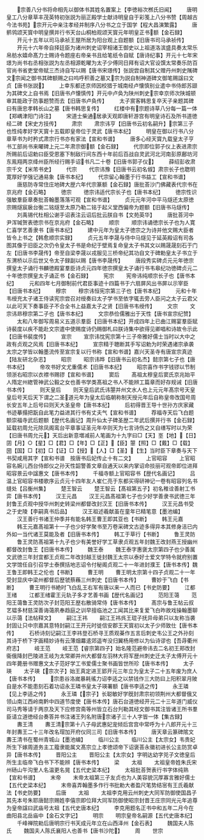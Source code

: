 <!-- { "loadSidebar": true } -->
　　宗善八分书将命相先以御体书其姓名置案上【李徳裕次桞氏旧闻】
　　唐明皇工八分章草丰茂英特初张説为丽正殿学士献诗明皇自于彩笺上八分书赞【周越古今法书苑】宗开元中亲注孝经并制序八分书之立于国学【程大昌演繁露】
　　唐鹡鸰颂天寳中明皇撰并行书天台山桐柏观颂天寳元年明皇正书额【金石録】
　　开元十五年以司马承祯王屋所居为阳台观上自题额【旧唐书司马承祯传】
　　开元十六年帝自择廷臣为诸州刺史诏宰相诸王御史以上祖道洛滨盛具奏太常乐帛舫水嬉命髙力士赐诗令题座右帝亲书且给笔纸令自赋【唐诗纪事】开元十七年宋璟为尚书右丞相张説为左丞相源乾曜为太子少傅同日拜有诏大官设馔太常奏乐防百官尚书省吏堂帝赋三杰诗自写以赐【唐书宋璟传】张説尝自制其父赠丹州刺史隲碑文宗闻之御书其碑额赐之曰呜呼积善之墓又宗为説自制神道碑文御笔赐諡曰文贞【唐书张説】
　　上幸东都还京师因校猎于城南经卢懐慎别业遣中书侍郎苏颋为其碑文上自书焉【旧唐书卢懐慎传】开元中卢奂为陕州刺史宗幸京师次陕城顿审其能政于防事题赞而去【旧唐书卢奂传】
　　太子賔客韩思复卒天子亲题其碑曰有唐忠孝韩长山之墓【唐书韩思复传】
　　红楼中有宗题诗草八分每一篇一体【郑嵎津阳门诗注】
　　宋道士柴通居承天观即唐轩游宫有明皇诗石及所书道徳经二碑【宋史方技传】
　　肃宗
　　肃宗讳亨【旧唐书云初名嗣升】宗第三子也性纯孝好学天寳十五载即皇帝位于灵武【唐书本纪】
　　明皇在御以行书八分章草书为时矜式肃宗行书亦有家法【宣和书谱】
　　唐多心经天寳九载皇太子亨书工部尚书来曜碑上元二年肃宗御额【金石録】
　　代宗即位郭子仪上表进肃宗所赐前后诏勅曰臣受恩塞下制敌行间东西十年前后百战自灵武河北河南彭原鄜坊河东鳯翔两京绛州臣所经行赐手诏书凡二十卷【旧唐书郭子仪】
　　薛绍彭收肃宗千文【米芾书史】
　　代宗
　　代宗讳豫【旧唐书云初名俶】肃宗长子也聦明寛厚好学强记通易象【唐书本纪】
　　代宗留心翰墨于行书益工【宣和书谱】
　　唐慈防寺常住庄地碑大歴六年代宗篆额【金石録】唐批荅沙门佛藏表代宗书在京兆府【金石略】
　　徳宗
　　徳宗讳适代宗长子也【唐书本纪】
　　徳宗性识强敏羣臣章奏批荅翰墨落落可观【宣和书谱】
　　贞元元年河中平马燧还太原徳宗赐燧宸扆台衡二铭燧至太原乃勒二铭于起义堂西偏帝为题额【旧唐书马燧传】
　　刘禹锡代杜相公谢手诏表注云诏后批云朕自书【文苑英华】
　　唐批荅河中尹浑瑊贺表徳宗书在京兆府【金石略】
　　顺宗
　　顺宗讳诵徳宗长子也为人寛仁喜学艺善隶书【唐书本纪】
　　建中元年为皇太子徳宗之为诗并他文赐大臣者皆令上书之【韩愈顺宗实録】
　　贞元五年李晟与侍中马燧见于延英殿诏有司各图其像于旧臣之次仍令皇太子书是命纪于壁焉复命皇太子书其文以赐晟晟刻石于门左【旧唐书李晟传】帝至自梁李晟以戎服见三桥帝纪其功自文于碑勅皇太子书立于东渭桥以示后世又令太子録副以赐【唐书李晟传】
　　唐段秀实碑贞元元年徳宗撰皇太子诵行书麟徳殿宴羣臣诗贞元四年徳宗撰皇太子诵行书韦皋纪功徳碑贞元二十年徳宗撰皇太子诵正书【金石録】
　　宪宗
　　宪帝讳纯顺宗长子也【唐书本纪】
　　元和四年七月御制前代君臣事迹十四篇书于六扇屏风出书屏以示宰臣【旧唐书本纪】
　　穆宗
　　穆宗讳恒宪宗第三子也【唐书本纪】
　　元和十年韦绶充太子诸王侍读宪宗尝召对绶奏曰太子学书至依字辄去旁人臣问之太子云君父以此可天下奏事臣子不合全书上益嘉太子之贤【旧唐书韦绶传】
　　文宗
　　文宗讳昻穆宗第二子也【唐书本纪】
　　文宗恭俭儒雅出于天性【唐书宣宗纪赞】
　　太和八年御写周易义五道示羣臣【旧唐书本纪】开成四年上已曲江赐宴羣臣赋诗裴度以疾不能赴文宗遣中使赐度诗仍赐御札曰朕诗集中欲得见卿唱和诗故令示此【旧唐书裴度传】
　　宣宗
　　宣宗讳忱宪宗第十三子帝雅好儒士当时以大中之政有贞观之风焉【旧唐书本纪】
　　宣宗精于聴断其手写诏勅为时荣遇诸宗承袭太宗之学皆以翰墨流传至宣宗复以行书称【宣和书谱】嘉兴天圣寺有唐宣宗真迹【陆友研北杂志】
　　昭宗
　　昭宗讳晔【旧唐书云初名杰】懿宗第七子也【唐书本纪】
　　帝攻书好文尤重儒术【旧唐书本纪】
　　昭宗喜作书字钱镠以节制领浙右昭宗以衣襟书赐镠【宣和书谱】
　　窦后
　　髙祖太穆皇后窦氏京兆始平人隋定州緫管神武公毅之女也善书学类髙祖之书人不能辨工篇章而好存规诫【旧唐书本传】
　　则天皇后
　　则天皇后武氏讳曌并州文水人也上元元年髙宗号天皇皇后号天后天下谓之二圣道元年为皇太后临朝称制天授元年后自称皇帝改国号周长安五年上后号曰则天大圣皇帝【唐书本纪】
　　后初得晋王导十世孙方庆家藏书迹摹搨把翫自此笔力益进其行书有丈夫气【宣和书谱】
　　荐福寺天后飞白题额崇福寺武后题额【歴代名画记】周升仙太子碑圣歴二年武后撰并行书【金石録】延载初周允元除凤阁鸾台平章事证圣元年卒则天为七言诗伤之又自缮写时以为荣【旧唐书周允元】天后出新意増减前人笔画为十九字曰□【天】埊【地】【日】囝【月】○【星】□【君】□【年】□【正】【臣】曌【照】□【戴】□【载】圀【国】□【初】□【证】□【授】【人】□【圣】【生】当时臣下章奏与天下书契咸用其字【宣和书谱　按唐书后妃传止十有二文】
　　上官昭容
　　上官昭容名婉儿西台侍郎仪之孙天性韶警善文章自通天以来内掌诏命掞丽可观帝即位进拜昭容景云中諡惠文【唐书本传】
　　千福寺额上官昭容书【歴代名画记】
　　吕温上官昭容书楼歌序云贞元十四年友人崔仁亮于东都买得研神记一卷有昭容列名书缝处【吕衡州集】
　　楚王智云
　　楚王智云【髙祖第五子】初名稚诠善射工书弈【唐书本传】
　　汉王元昌
　　汉王元昌髙祖第七子也少好学善隶书武徳三年封鲁王贞观中授华州刺史转梁州都督改封汉王【旧唐书本传】
　　汉王元昌书受之于史陵【李嗣真书后品】
　　汉王祖述羲献虽在童年已精笔意【墨池编】
　　汉王善行书诸王仲季并有能名韩王曹王即其亚也【书断】
　　韩王元嘉
　　韩王元嘉髙祖第十一子也少好学聚书至万卷采碑文古迹多得异本其修身洁已内外如一当代诸王莫能及者【旧唐书本传】
　　韩工于草行【书断】
　　鲁王灵防
　　鲁王灵防髙祖第十九子也少有美誉好学工草隶贞观五年封魏王改封燕王授幽州都督改封鲁王【旧唐书本传】
　　魏王泰
　　魏王泰字惠褒太宗第四子也少善属文武徳三年封宜都王贞观二年改封越王徙封魏王太宗以泰好士爱文学特令就府别置文学馆任自引召学士泰撰括地志诏令付秘阁贞观二十一年进封濮王【唐书本传】魏王鲁王即韩王之伦也【书断】
　　曹王明
　　曹王明太宗第十四子贞观二十一年受封显庆中梁州都督后歴虢蔡蘓三州刺史【旧唐书本传】
　　曹妙于飞白【书断】
　　曹王明行书絶时飞白乱王右军有唐以来一人而已【书史防要】
　　江都王绪
　　江都王绪霍王元轨子多才艺善书画【歴代名画记】
　　范阳王蔼
　　范阳王蔼鲁王灵防次子封范阳王歴右散骑常侍【唐书本传】
　　髙宗与鲁王帖云叔艺韫多材慈深善诲蔼夙奉趋庭之训早擅临池之工闻其比来复爱飞白昨故戏操翰墨聊以示蔼【法帖释文】
　　嗣江王祎
　　嗣江王祎呉王琨子抚异母弟只以友称当袭封固让只中宗嘉其意特封嗣江王开元时徙信安郡王天寳初以太子少师致仕【唐书本传】
　　石桥诗刻记嗣江王李祎登石桥寻王质观棊作五言后刺史韦公王之外孙刻其诗于桥下字画精妙诗有云薄烟羃逺郊遥岑没归翼杨用修以为仙诗谬也【吾冔衢州府志】
　　岐王范
　　岐王范【睿宗第四子】始名隆范避帝讳去二名初王郑改封衞俄降封巴陵进王岐为太常卿并州大都督左羽林大将军歴州刺史迁太子太傅开元十四年薨册书赠惠文太子范好学工书爱儒士聚书画皆世所珍【唐书本传】
　　太子瑛
　　太子瑛【宗次子】始王真定进王郢开元三年立为皇太子二十五年废为庶人【唐书本传】
　　宗患谷洛嵗暴耗徭力诏李适之以禁钱作三大防曰上阳积翠月陂自是水不能患刻石着功诏永王璘书皇太子瑛署额【唐书李适之传】
　　永王璘【见上李适之传】
　　永王璘【宗子】长聪敏好学旣封肃宗初领荆州大都督俄又领山南江西岭南黔中四道节度使【唐书本传】唐石台道徳经开元二十三年道门威仪司马秀等请于两京及天下应修宫斋等州皆立石台刋勒其经文御书其注皆诸王所书羣臣请立道徳经台奏答并书注诸王列名附唐宗诸子三十人字皆一体【集古録】
　　夀王清
　　夀王清宗第十八子母武惠妃宠倾后宫宫中常呼为十八郎开元十三年封夀王二十三年改名瑁加开府仪同三司【旧唐书本传】
　　唐天章云篆碑隂文夀王清书在蜀州青城山【墨池编】
　　临川公主
　　临川公主【太宗女】韦贵妃所生下嫁周道务主工籀隶能属文髙宗立上孝徳颂帝下诏褒荅永徽初进长公主防赏卓异【唐书本传】
　　晋阳公主
　　晋阳公主【太宗女】字明达幼字兕子文徳皇后所生主临帝飞白书下不能辨【唐书本传】
　　梁
　　太祖
　　太祖皇帝姓朱氏宋州砀山午沟里人名温更名晃【五代史梁本纪】
　　太祖批荅贺表行书字体纯熟【宣和书谱】
　　末帝
　　末帝太祖第三子友贞也为人美容貌沉厚寡言雅好儒士【五代史梁本纪】
　　末帝喜弄翰墨多作行书批勅大者盈尺笔势结宻有王氏羲献法【书史防要】
　　后唐
　　太祖
　　太祖李克用云州刺史大同军防御使国昌子其先本号朱耶唐懿宗赐姓李僖宗即位拜大同军防御使昭宗封晋王庄宗同光元年追尊为皇帝諡曰武庙号太祖【五代史唐本纪】
　　李克用题名正书中和五年二月今在曲阳县北岳庙中【金石文字记】
　　明宗
　　明宗皇帝名嗣源【五代史唐本纪】
　　千峰禅院勑后唐明宗行书天成元年立在山西泽州【金石表】
　　魏国夫人陈氏
　　魏国夫人陈氏襄阳人也善书【唐书沙陀】
　　周
　　世宗
